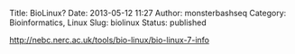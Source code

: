 Title: BioLinux?
Date: 2013-05-12 11:27
Author: monsterbashseq
Category: Bioinformatics, Linux
Slug: biolinux
Status: published

http://nebc.nerc.ac.uk/tools/bio-linux/bio-linux-7-info
